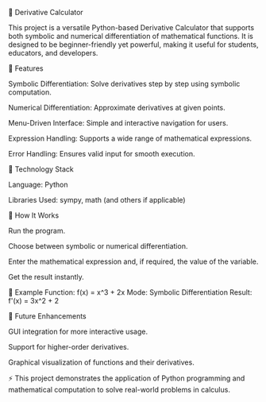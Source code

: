 📌 Derivative Calculator

This project is a versatile Python-based Derivative Calculator that supports both symbolic and numerical differentiation of mathematical functions. It is designed to be beginner-friendly yet powerful, making it useful for students, educators, and developers.

🔹 Features

Symbolic Differentiation: Solve derivatives step by step using symbolic computation.

Numerical Differentiation: Approximate derivatives at given points.

Menu-Driven Interface: Simple and interactive navigation for users.

Expression Handling: Supports a wide range of mathematical expressions.

Error Handling: Ensures valid input for smooth execution.

🔹 Technology Stack

Language: Python

Libraries Used: sympy, math (and others if applicable)

🔹 How It Works

Run the program.

Choose between symbolic or numerical differentiation.

Enter the mathematical expression and, if required, the value of the variable.

Get the result instantly.

🔹 Example
Function: f(x) = x^3 + 2x
Mode: Symbolic Differentiation
Result: f'(x) = 3x^2 + 2

🔹 Future Enhancements

GUI integration for more interactive usage.

Support for higher-order derivatives.

Graphical visualization of functions and their derivatives.

⚡ This project demonstrates the application of Python programming and mathematical computation to solve real-world problems in calculus.
